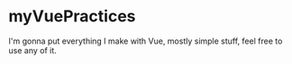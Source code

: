 # myVuePractices
I'm gonna put everything I make with Vue, mostly simple stuff, feel free to use any of it.

